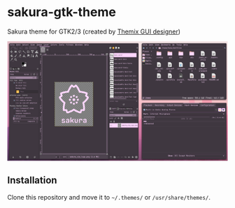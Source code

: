 # sakura-gtk-theme
Sakura theme for GTK2/3 (created by [Themix GUI designer](https://github.com/themix-project/themix-gui/tree/master))

![screenshot](https://github.com/sakura-theme/gtk/blob/main/screenshot.png)

## Installation
Clone this repository and move it to ```~/.themes/``` or ```/usr/share/themes/```.
